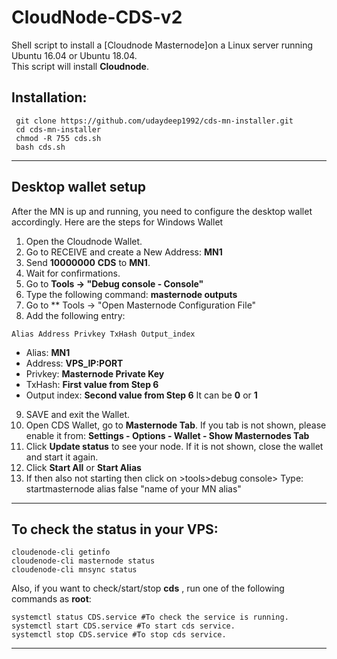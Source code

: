 # CloudNode-CDS-v2
Shell script to install a [Cloudnode Masternode]on a Linux server running Ubuntu 16.04 or Ubuntu 18.04.  
This script will install **Cloudnode**.

## Installation:
```
 git clone https://github.com/udaydeep1992/cds-mn-installer.git
 cd cds-mn-installer
 chmod -R 755 cds.sh
 bash cds.sh
```
***

## Desktop wallet setup

After the MN is up and running, you need to configure the desktop wallet accordingly. Here are the steps for Windows Wallet
1. Open the Cloudnode Wallet.
2. Go to RECEIVE and create a New Address: **MN1**
3. Send **10000000** **CDS** to **MN1**.
4. Wait for confirmations.
5. Go to **Tools -> "Debug console - Console"**
6. Type the following command: **masternode outputs**
7. Go to  ** Tools -> "Open Masternode Configuration File"
8. Add the following entry:
```
Alias Address Privkey TxHash Output_index
```
* Alias: **MN1**
* Address: **VPS_IP:PORT**
* Privkey: **Masternode Private Key**
* TxHash: **First value from Step 6** 
* Output index:  **Second value from Step 6** It can be **0** or **1**
9. SAVE and exit the Wallet.
10. Open CDS Wallet, go to **Masternode Tab**. If you tab is not shown, please enable it from: **Settings - Options - Wallet - Show Masternodes Tab**
11. Click **Update status** to see your node. If it is not shown, close the wallet and start it again.
10. Click **Start All** or **Start Alias**
11. If then also not starting then click on >tools>debug console> Type: startmasternode alias false "name of your MN alias"

***

## To check the status in your VPS:
```
cloudenode-cli getinfo
cloudenode-cli masternode status
cloudenode-cli mnsync status
```
Also, if you want to check/start/stop **cds** , run one of the following commands as **root**:
```
systemctl status CDS.service #To check the service is running.
systemctl start CDS.service #To start cds service.
systemctl stop CDS.service #To stop cds service.

```
***

